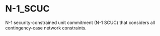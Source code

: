 # N-1_SCUC
N-1 security-constrained unit commitment (N-1 SCUC) that considers all contingency-case network constraints.
